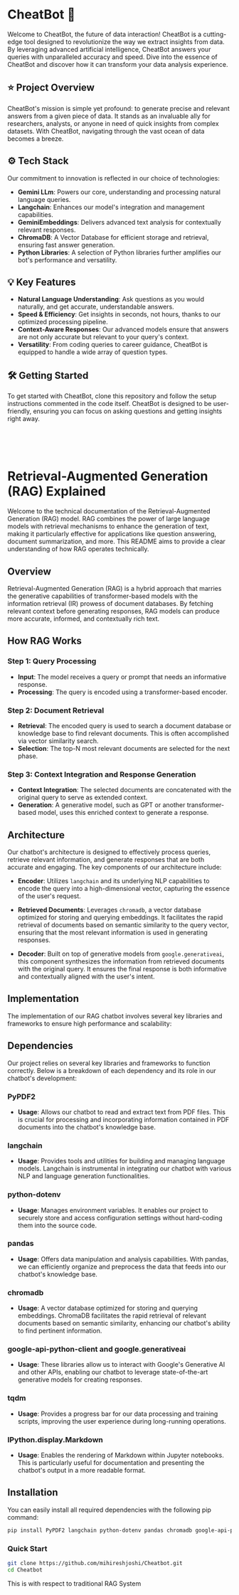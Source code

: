 # CheatBot :robot:

Welcome to CheatBot, the future of data interaction! CheatBot is a cutting-edge tool designed to revolutionize the way we extract insights from data. By leveraging advanced artificial intelligence, CheatBot answers your queries with unparalleled accuracy and speed. Dive into the essence of CheatBot and discover how it can transform your data analysis experience.

## :star: Project Overview

CheatBot's mission is simple yet profound: to generate precise and relevant answers from a given piece of data. It stands as an invaluable ally for researchers, analysts, or anyone in need of quick insights from complex datasets. With CheatBot, navigating through the vast ocean of data becomes a breeze.

## :gear: Tech Stack

Our commitment to innovation is reflected in our choice of technologies:

- **Gemini LLm**: Powers our core, understanding and processing natural language queries.
- **Langchain**: Enhances our model's integration and management capabilities.
- **GeminiEmbeddings**: Delivers advanced text analysis for contextually relevant responses.
- **ChromaDB**: A Vector Database for efficient storage and retrieval, ensuring fast answer generation.
- **Python Libraries**: A selection of Python libraries further amplifies our bot's performance and versatility.

## :bulb: Key Features

- **Natural Language Understanding**: Ask questions as you would naturally, and get accurate, understandable answers.
- **Speed & Efficiency**: Get insights in seconds, not hours, thanks to our optimized processing pipeline.
- **Context-Aware Responses**: Our advanced models ensure that answers are not only accurate but relevant to your query's context.
- **Versatility**: From coding queries to career guidance, CheatBot is equipped to handle a wide array of question types.

## :hammer_and_wrench: Getting Started

To get started with CheatBot, clone this repository and follow the setup instructions commented in the code itself. CheatBot is designed to be user-friendly, ensuring you can focus on asking questions and getting insights right away.

<br>
<br>
<br>

# Retrieval-Augmented Generation (RAG) Explained

Welcome to the technical documentation of the Retrieval-Augmented Generation (RAG) model. RAG combines the power of large language models with retrieval mechanisms to enhance the generation of text, making it particularly effective for applications like question answering, document summarization, and more. This README aims to provide a clear understanding of how RAG operates technically.

## Overview

Retrieval-Augmented Generation (RAG) is a hybrid approach that marries the generative capabilities of transformer-based models with the information retrieval (IR) prowess of document databases. By fetching relevant context before generating responses, RAG models can produce more accurate, informed, and contextually rich text.

## How RAG Works

### Step 1: Query Processing

- **Input**: The model receives a query or prompt that needs an informative response.
- **Processing**: The query is encoded using a transformer-based encoder.

### Step 2: Document Retrieval

- **Retrieval**: The encoded query is used to search a document database or knowledge base to find relevant documents. This is often accomplished via vector similarity search.
- **Selection**: The top-N most relevant documents are selected for the next phase.

### Step 3: Context Integration and Response Generation

- **Context Integration**: The selected documents are concatenated with the original query to serve as extended context.
- **Generation**: A generative model, such as GPT or another transformer-based model, uses this enriched context to generate a response.

## Architecture

Our chatbot's architecture is designed to effectively process queries, retrieve relevant information, and generate responses that are both accurate and engaging. The key components of our architecture include:

- **Encoder**: Utilizes `langchain` and its underlying NLP capabilities to encode the query into a high-dimensional vector, capturing the essence of the user's request.

- **Retrieved Documents**: Leverages `chromadb`, a vector database optimized for storing and querying embeddings. It facilitates the rapid retrieval of documents based on semantic similarity to the query vector, ensuring that the most relevant information is used in generating responses.

- **Decoder**: Built on top of generative models from `google.generativeai`, this component synthesizes the information from retrieved documents with the original query. It ensures the final response is both informative and contextually aligned with the user's intent.

## Implementation

The implementation of our RAG chatbot involves several key libraries and frameworks to ensure high performance and scalability:

## Dependencies

Our project relies on several key libraries and frameworks to function correctly. Below is a breakdown of each dependency and its role in our chatbot's development:

### PyPDF2

- **Usage**: Allows our chatbot to read and extract text from PDF files. This is crucial for processing and incorporating information contained in PDF documents into the chatbot's knowledge base.

### langchain

- **Usage**: Provides tools and utilities for building and managing language models. Langchain is instrumental in integrating our chatbot with various NLP and language generation functionalities.

### python-dotenv

- **Usage**: Manages environment variables. It enables our project to securely store and access configuration settings without hard-coding them into the source code.

### pandas

- **Usage**: Offers data manipulation and analysis capabilities. With pandas, we can efficiently organize and preprocess the data that feeds into our chatbot's knowledge base.

### chromadb

- **Usage**: A vector database optimized for storing and querying embeddings. ChromaDB facilitates the rapid retrieval of relevant documents based on semantic similarity, enhancing our chatbot's ability to find pertinent information.

### google-api-python-client and google.generativeai

- **Usage**: These libraries allow us to interact with Google's Generative AI and other APIs, enabling our chatbot to leverage state-of-the-art generative models for creating responses.

### tqdm

- **Usage**: Provides a progress bar for our data processing and training scripts, improving the user experience during long-running operations.

### IPython.display.Markdown

- **Usage**: Enables the rendering of Markdown within Jupyter notebooks. This is particularly useful for documentation and presenting the chatbot's output in a more readable format.

## Installation

You can easily install all required dependencies with the following pip command:

```bash
pip install PyPDF2 langchain python-dotenv pandas chromadb google-api-python-client tqdm ipython
```
### Quick Start

```bash
git clone https://github.com/mihireshjoshi/Cheatbot.git
cd Cheatbot
```


This is with respect to traditional RAG System 
